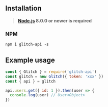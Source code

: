 ## Installation
> **[Node.js](https://nodejs.org/) 8.0.0 or newer is required**  

### NPM
```
npm i glitch-api -s
```

## Example usage
```javascript
const { Glitch } = require('glitch-api')
const glitch = new Glitch({ token: 'xxx' })
const { api } = glitch

api.users.get({ id: 1 }).then(user => {
  console.log(user) // User<Object>
})
```